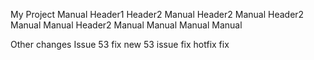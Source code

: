 My Project
Manual
Header1
Header2
Manual
Header2
Manual
Header2
Manual
Manual
Header2
Manual
Manual
Manual
Manual


Other changes
Issue 53 fix
new 53 issue fix
hotfix fix
